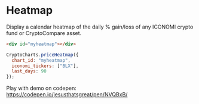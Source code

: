# Heatmap
Display a calendar heatmap of the daily % gain/loss of any ICONOMI crypto fund or CryptoCompare asset.

<div id="myheatmap" class="box">
  <div class="loading"></div>
</div>
<script>
CryptoCharts.priceHeatmap({
  chart_id: "myheatmap",
  iconomi_tickers: ["BLX"],
  last_days: 90,
  options: {
    chart: {
      events: {
        mounted: function(chartContext, config) {
          removeFadeOut(document.querySelectorAll("#myheatmap .loading")[0], 500);
        }
      }
    }
  }
});
</script>

```html
<div id="myheatmap"></div>
```

```js
CryptoCharts.priceHeatmap({
  chart_id: "myheatmap",
  iconomi_tickers: ["BLX"],
  last_days: 90
});
```

Play with demo on codepen: https://codepen.io/jesusthatsgreat/pen/NVQBxB/
